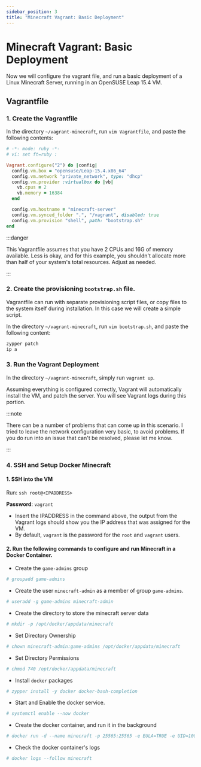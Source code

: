 ```yaml
---
sidebar_position: 3
title: "Minecraft Vagrant: Basic Deployment"
---
```


# Minecraft Vagrant: Basic Deployment

Now we will configure the vagrant file, and run a basic deployment of a Linux Minecraft Server, running in an OpenSUSE Leap 15.4 VM.

## Vagrantfile

### 1. Create the Vagrantfile

In the directory `~/vagrant-minecraft`, run `vim Vagrantfile`, and paste the following contents:

```ruby
# -*- mode: ruby -*-
# vi: set ft=ruby :

Vagrant.configure("2") do |config|
  config.vm.box = "opensuse/Leap-15.4.x86_64"
  config.vm.network "private_network", type: "dhcp"
  config.vm.provider :virtualbox do |vb|
    vb.cpus = 2
    vb.memory = 16384
  end

  config.vm.hostname = "minecraft-server"
  config.vm.synced_folder ".", "/vagrant", disabled: true
  config.vm.provision "shell", path: "bootstrap.sh"
end
```

:::danger

This Vagrantfile assumes that you have 2 CPUs and 16G of memory available. Less is okay, and for this example, you shouldn't allocate more than half of your system's total resources. Adjust as needed. 

:::

### 2. Create the provisioning `bootstrap.sh` file.

Vagrantfile can run with separate provisioning script files, or copy files to the system itself during installation. In this case we will create a simple script.

In the directory `~/vagrant-minecraft`, run `vim bootstrap.sh`, and paste the following content:

```bash
zypper patch
ip a
```

### 3. Run the Vagrant Deployment

In the directory `~/vagrant-minecraft`, simply run `vagrant up`.

Assuming everything is configured correctly, Vagrant will automatically install the VM, and patch the server. You will see Vagrant logs during this portion. 

:::note

There can be a number of problems that can come up in this scenario. I tried to leave the network configuration very basic, to avoid problems. If you do run into an issue that can't be resolved, please let me know.

:::

### 4. SSH and Setup Docker Minecraft

#### 1. SSH into the VM

Run: `ssh root@<IPADDRESS>`

**Password**: `vagrant`

- Insert the IPADDRESS in the command above, the output from the Vagrant logs should show you the IP address that was assigned for the VM. 
- By default, `vagrant` is the password for the `root` and `vagrant` users.

#### 2.  Run the following commands to configure and run Minecraft in a Docker Container.

- Create the `game-admins` group
```bash
# groupadd game-admins
```

- Create the user `minecraft-admin` as a member of group `game-admins`.
```bash
# useradd -g game-admins minecraft-admin
```

- Create the directory to store the minecraft server data
```bash
# mkdir -p /opt/docker/appdata/minecraft
```

- Set Directory Ownership
```bash
# chown minecraft-admin:game-admins /opt/docker/appdata/minecraft
```

- Set Directory Permissions
```bash
# chmod 740 /opt/docker/appdata/minecraft
```

- Install `docker` packages
```bash
# zypper install -y docker docker-bash-completion
```

- Start and Enable the docker service.
```bash
# systemctl enable --now docker
```

- Create the docker container, and run it in the background
```bash
# docker run -d --name minecraft -p 25565:25565 -e EULA=TRUE -e UID=1001 -e GID=1001 -v /opt/docker/appdata/minecraft:/data itzg/minecraft-server   
``` 

- Check the docker container's logs
```bash
# docker logs --follow minecraft
```